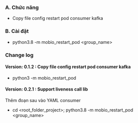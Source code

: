 ### A. Chức năng
- Copy file config restart pod consumer kafka

### B. Cài đặt 
- python3.8 -m mobio_restart_pod <group_name>

### Change log 
#### Version: 0.1.2 : Copy file config restart pod consumer kafka
- python3 -m mobio_restart_pod 
#### Version: 0.2.1 : Support liveness call lib
Thêm đoạn sau vào YAML consumer
- cd <root_folder_project>; python3.8 -m mobio_restart_pod <group_name>